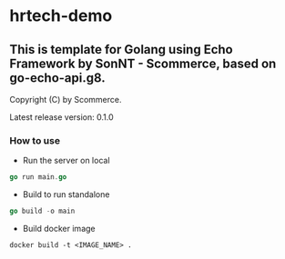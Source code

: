 # hrtech-demo
## This is template for Golang using Echo Framework by SonNT - Scommerce, based on go-echo-api.g8.

Copyright (C) by Scommerce.

Latest release version: 0.1.0

### How to use

* Run the server on local

```go
go run main.go
```

* Build to run standalone

```go
go build -o main
```

* Build docker image 

```
docker build -t <IMAGE_NAME> .
```
